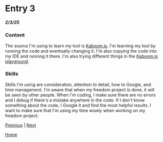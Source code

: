 # Entry 3
##### 2/3/25

### Content

The source I'm using to learn my tool is [Kaboom.js](https://kaboomjs.com/). I'm learning my tool by running the code and eventually changing it. I'm also copying the code into my IDE and running it there. I'm also trying different things in the [Kaboom.js playground](https://kaboomjs.com/play?example=add). 

### Skills

Skills I'm using are consideration, attention to detail, how to Google, and time management. I'm aware that when my freedom project is done, it will be seen by other people. When I'm coding, I make sure there are no errors and I debug if there's a mistake anywhere in the code. If I don't know something about the code, I Google it and find the most helpful results. I want to make sure that I'm using my time wisely when working on my freedom project.

[Previous](entry02.md) | [Next](entry04.md)

[Home](../README.md)
